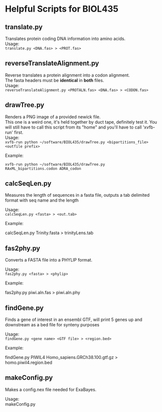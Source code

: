 # Helpful Scripts for BIOL435

## translate.py

Translates protein coding DNA information into amino acids.  
Usage:  
`translate.py <DNA.fas> > <PROT.fas>`

## reverseTranslateAlignment.py 

Reverse translates a protein alignment into a codon alignment.  
The fasta headers must be **identical** in **both** files.  
Usage:  
`reverseTranslateAlignment.py <PROTALN.fas> <DNA.fas> > <CODON.fas>`

## drawTree.py  

Renders a PNG image of a provided newick file.  
This one is a weird one, it's held together by duct tape, definitely test it. 
You will still have to call this script from its "home" and you'll have to call 'xvfb-run' first.  
Usage:  
`xvfb-run python ~/software/BIOL435/drawTree.py <bipartitions_file> <outfile prefix>`  

Example:

`xvfb-run python ~/software/BIOL435/drawTree.py RAxML_bipartitions.codon ADRA_codon`    

## calcSeqLen.py  

Measures the length of sequences in a fasta file, outputs a tab delimited format with seq name and the length

Usage:  
`calcSeqLen.py <fasta> > <out.tab>`

Example:

calcSeqLen.py Trinity.fasta > trinityLens.tab

## fas2phy.py  

Converts a FASTA file into a PHYLIP format. 

Usage:  
`fas2phy.py <fasta> > <phylip>`

Example:  

fas2phy.py piwi.aln.fas > piwi.aln.phy

## findGene.py

Finds a gene of interest in an ensembl GTF, will print 5 genes up and downstream as a bed file for synteny purposes  

Usage:  
`findGene.py <gene name> <GTF file> > <region.bed>`

Example:  

findGene.py PIWIL4 Homo_sapiens.GRCh38.100.gtf.gz > homo.piwil4.region.bed

## makeConfig.py

Makes a config.nex file needed for ExaBayes.  

Usage:  
makeConfig.py 
